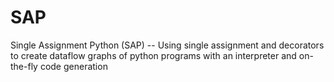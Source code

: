 # SAP
Single Assignment Python (SAP) -- Using single assignment and decorators to create dataflow graphs of python programs with an interpreter and on-the-fly code generation
